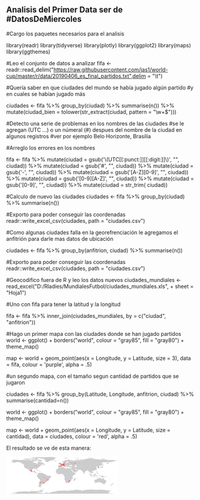## Analisis del Primer Data ser de #DatosDeMiercoles

#Cargo los paquetes necesarios para el analisis

library(readr)
library(tidyverse)
library(plotly)
library(ggplot2)
library(maps)
library(ggthemes)

#Leo el conjunto de datos a analizar
fifa <- readr::read_delim("https://raw.githubusercontent.com/jas1/world-cup/master/r/data/20190406_es_final_partidos.txt",delim = "\t")

#Quería saber en que ciudades del mundo se había jugado algún partido
#y en cuales se habían jugado más

ciudades <- fifa %>%
  group_by(ciudad) %>%
  summarise(n()) %>%
  mutate(ciudad_bien = tolower(str_extract(ciudad, pattern = "\\w+$")))
  
#Detecto una serie de problemas en los nombres de las ciudades
#se le agregan (UTC ...) o un númeral (#) despues del nombre de la ciudad en algunos registros
#ver por ejemplo Belo Horizonte, Brasilía


#Arreglo los errores en los nombres

fifa <- fifa %>%
  mutate(ciudad = gsub('\\(UTC[[:punct:]][[:digit:]]\\)', "", ciudad)) %>%
  mutate(ciudad = gsub('#', "", ciudad)) %>%
  mutate(ciudad = gsub('-', "", ciudad)) %>%
  mutate(ciudad = gsub('[A-Z][0-9]', "", ciudad)) %>%
  mutate(ciudad = gsub('[0-9][A-Z]', "", ciudad)) %>%
  mutate(ciudad = gsub('[0-9]', "", ciudad)) %>%
  mutate(ciudad = str_trim( ciudad))
  

#Calculo de nuevo las ciudades
ciudades <- fifa %>%
  group_by(ciudad) %>%
  summarise(n())

#Exporto para poder conseguir las coordenadas
readr::write_excel_csv(ciudades, path = "ciudades.csv")

#Como algunas ciudades falla en la georefrenciación le agregamos el anfitrión para darle mas datos de ubicación

ciudades <- fifa %>%
  group_by(anfitrion, ciudad) %>%
  summarise(n())

#Exporto para poder conseguir las coordenadas
readr::write_excel_csv(ciudades, path = "ciudades.csv")

#Geocodifico fuera de R y leo los datos nuevos
ciudades_mundiales <- read_excel("D:/Rladies/MundialesFutbol/ciudades_mundiales.xls", 
                                 +     sheet = "Hoja1")

#Uno con fifa para tener la latitud y la longitud

fifa <- fifa %>% inner_join(ciudades_mundiales, by = c("ciudad", "anfitrion"))

#Hago un primer mapa con las ciudades donde se han jugado partidos
world <- ggplot() +
  borders("world", colour = "gray85", fill = "gray80") +
  theme_map()

map <- world +
  geom_point(aes(x = Longitude, y = Latitude,
                 size = 3),
             data = fifa, colour = 'purple', alpha = .5) 


#un segundo mapa, con el tamaño segun cantidad de partidos que se jugaron

ciudades <- fifa %>%
  group_by(Latitude, Longitude, anfitrion, ciudad) %>%
  summarise(cantidad=n())


world <- ggplot() +
  borders("world", colour = "gray85", fill = "gray80") +
  theme_map()

map <- world +
  geom_point(aes(x = Longitude, y = Latitude,
                 size = cantidad),
             data = ciudades, colour = 'red', alpha = .5) 
             
El resultado se ve de esta manera:

<img src="https://github.com/yabellini/DatosDeMiercoles/blob/master/ciudades_mundiales.png" data-canonical-src="https://github.com/yabellini/DatosDeMiercoles/blob/master/ciudades_mundiales.png" width="300" height="100" />
  
